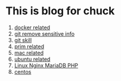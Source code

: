 # This is blog for chuck

1. [docker related][docker.md]
2. [git remove sensitive info][git_remove_sensitive_info.md]
3. [git skill][git.md]
4. [prim related][prime.md]
5. [mac related][mac.md]
6. [ubuntu related][ubuntu.md]
7. [Linux Nginx MariaDB PHP][LNMP.md]
8. [centos][centos.md]


[docker.md]: ./docker.md "docker"
[prime.md]: ./prime.md "prime number"
[git_remove_sensitive_info.md]: ./git_remove_sensitive_info.md "remove password in git branch"
[git.md]: ./git.md "git skill"
[mac.md]: ./mac.md "mac skill"
[ubuntu.md]: ./ubuntu.md "ubuntu tips"
[LNMP.md]: ./LNMP.md "Linux Nginx MariaDB PHP"
[centos.md]: ./centos.md "CentOS"
